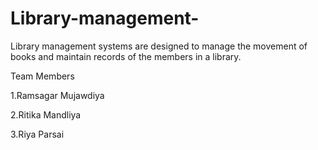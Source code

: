 # Library-management-
Library management systems are designed to manage the movement of books and maintain records of the members in a library.

Team Members

1.Ramsagar Mujawdiya	

2.Ritika Mandliya	

3.Riya Parsai
